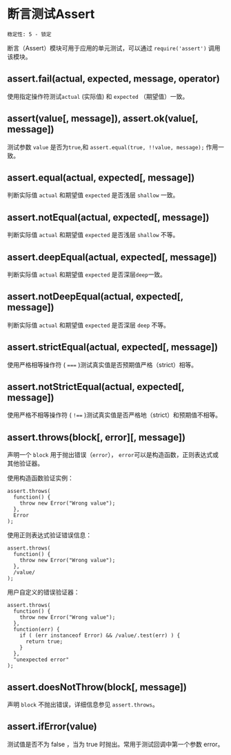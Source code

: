 # 断言测试Assert

    稳定性: 5 - 锁定

断言（Assert）模块可用于应用的单元测试，可以通过 `require('assert')` 调用该模块。


## assert.fail(actual, expected, message, operator)

使用指定操作符测试`actual` (实际值) 和 `expected` （期望值）一致。

## assert(value[, message]), assert.ok(value[, message])

测试参数 `value` 是否为`true`,和 `assert.equal(true, !!value, message);` 作用一致。

## assert.equal(actual, expected[, message])

判断实际值 `actual` 和期望值 `expected` 是否浅层 `shallow` 一致。

## assert.notEqual(actual, expected[, message])

判断实际值 `actual` 和期望值 `expected` 是否浅层 `shallow` 不等。

## assert.deepEqual(actual, expected[, message])

判断实际值 `actual` 和期望值 `expected` 是否深层`deep`一致。

## assert.notDeepEqual(actual, expected[, message])

判断实际值 `actual` 和期望值 `expected` 是否深层 `deep` 不等。

## assert.strictEqual(actual, expected[, message])

使用严格相等操作符 ( `===` )测试真实值是否预期值严格（strict）相等。
## assert.notStrictEqual(actual, expected[, message])

使用严格不相等操作符 ( `!==` )测试真实值是否严格地（strict）和预期值不相等。


## assert.throws(block[, error][, message])
声明一个 `block` 用于抛出错误（`error`）， `error`可以是构造函数，正则表达式或其他验证器。

使用构造函数验证实例：

    assert.throws(
      function() {
        throw new Error("Wrong value");
      },
      Error
    );

使用正则表达式验证错误信息：

    assert.throws(
      function() {
        throw new Error("Wrong value");
      },
      /value/
    );

用户自定义的错误验证器：

    assert.throws(
      function() {
        throw new Error("Wrong value");
      },
      function(err) {
        if ( (err instanceof Error) && /value/.test(err) ) {
          return true;
        }
      },
      "unexpected error"
    );

## assert.doesNotThrow(block[, message])

声明 `block` 不抛出错误，详细信息参见 `assert.throws`。

## assert.ifError(value)

测试值是否不为 false ，当为 true 时抛出。常用于测试回调中第一个参数 error。
